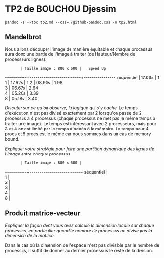 # TP2 de BOUCHOU Djessim

`pandoc -s --toc tp2.md --css=./github-pandoc.css -o tp2.html`





## Mandelbrot 

Nous allons découper l'image de manière équitable et chaque processus aura donc une partie de l'image à traiter (de Hauteur/Nombre de processeurs lignes).

           | Taille image : 800 x 600 |   Speed Up
-----------+--------------------------+----------------
séquentiel |            17.68s        |       1
1          |            17.62s        |       1
2          |            08.90s        |      1.98  
3          |            06.67s        |      2.64     
4          |            05.20s        |      3.39  
8          |            05.18s        |      3.40     


*Discuter sur ce qu'on observe, la logique qui s'y cache.*
Le temps d'exécution n'est pas divisé exactement par 2 lorsqu'on passe de 2 processus à 4 processus (chaque processus ne met pas le même temps à traiter une image). 
Le temps est intéressant avec 2 processeurs, mais pour 3 et 4 on est limité par le temps d'accès à la mémoire.
Le temps pour 4 procs et 8 procs est le même car nous sommes dans un cas de memory bound.


*Expliquer votre stratégie pour faire une partition dynamique des lignes de l'image entre chaque processus*

           | Taille image : 800 x 600 | 
-----------+---------------------------
séquentiel |              
1          |              
2          |              
3          |              
4          |              
8          |              



## Produit matrice-vecteur



*Expliquer la façon dont vous avez calculé la dimension locale sur chaque processus, en particulier quand le nombre de processus ne divise pas la dimension de la matrice.*

Dans le cas où la dimension de l'espace n'est pas divisible par le nombre de processus, il suffit de donner au dernier processus le reste de la division. 
